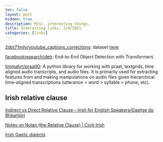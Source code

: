 ```yaml
---
toc: false
layout: post
hidden: true
description: Misc. interesting things.
title: Interesting links, 3/9/2021
categories: [links]
---
```


[2dot71mily/youtube_captions_corrections](https://github.com/2dot71mily/youtube_captions_corrections): dataset [here](https://huggingface.co/datasets/youtube_caption_corrections)

[facebookresearch/detr](https://github.com/facebookresearch/detr/): End-to-End Object Detection with Transformers

[timmahrt/praatIO](https://github.com/timmahrt/praatIO): A python library for working with praat, textgrids, time aligned audio transcripts, and audio files. It is primarily used for extracting features from and making manipulations on audio files given hierarchical time-aligned transcriptions (utterance > word > syllable > phone, etc).

## Irish relative clause

[Indirect vs Direct Relative Clause – Irish for English Speakers/Gaeilge do Bhéarlóirí](https://irishforenglishspeakers.wordpress.com/2017/04/10/indirect-vs-direct-relative-clause/)

[Notes on Nolan (the Relative Clause) | Cork Irish](https://corkirish.wordpress.com/2013/01/25/notes-on-nolan-the-relative-clause/)

[Irish Gaelic dialects](https://www3.smo.uhi.ac.uk/gaeilge/gramadach/canuinti.html)
